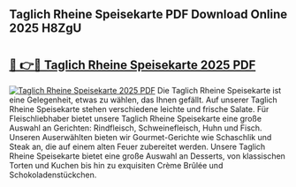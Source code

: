 ## Taglich Rheine Speisekarte PDF Download Online 2025 H8ZgU

# <h2><a href="http://gc82w2.nevu.top/?p=Taglich+Rheine+Speisekarte">🔗 👉🔴 Taglich Rheine Speisekarte 2025 PDF</a></h2>

[![Taglich Rheine Speisekarte 2025 PDF](https://i.imgur.com/dBaPXMq.png)](http://gc82w2.nevu.top/?p=Taglich+Rheine+Speisekarte)
Die Taglich Rheine Speisekarte ist eine Gelegenheit, etwas zu wählen, das Ihnen gefällt. Auf unserer Taglich Rheine Speisekarte stehen verschiedene leichte und frische Salate. Für Fleischliebhaber bietet unsere Taglich Rheine Speisekarte eine große Auswahl an Gerichten: Rindfleisch, Schweinefleisch, Huhn und Fisch. Unseren Auserwählten bieten wir Gourmet-Gerichte wie Schaschlik und Steak an, die auf einem alten Feuer zubereitet werden. Unsere Taglich Rheine Speisekarte bietet eine große Auswahl an Desserts, von klassischen Torten und Kuchen bis hin zu exquisiten Crème Brûlée und Schokoladenstückchen.

